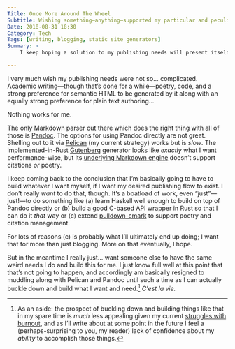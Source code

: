 ```yaml
---
Title: Once More Around The Wheel
Subtitle: Wishing something—anything—supported my particular and peculiar needs for static site generation.
Date: 2018-08-31 18:30
Category: Tech
Tags: [writing, blogging, static site generators]
Summary: >
    I keep hoping a solution to my publishing needs will present itself instead of my having to build it myself. Such a solution does *not* appear forthcoming, though.

---
```


I very much wish my publishing needs were not so… complicated. Academic writing—though that’s done for a while—poetry, code, and a strong preference for semantic HTML to be generated by it along with an equally strong preference for plain text authoring…

Nothing works for me.

The only Markdown parser out there which does the right thing with all of those is [Pandoc](http://pandoc.org). The options for using Pandoc directly are not great. Shelling out to it via [Pelican](https://getpelican.com) (my current strategy) works but is *slow*. The implemented-in-Rust [Gutenberg](https://www.getgutenberg.io) generator looks like *exactly* what I want performance-wise, but its [underlying Markdown engine](https://github.com/google/pulldown-cmark "pulldown-cmark") doesn’t support citations *or* poetry.

I keep coming back to the conclusion that I’m basically going to have to build whatever I want myself, if I want my desired publishing flow to exist. I don’t really *want* to do that, though. It’s a boatload of work, even “just”—just!—to do something like (a) learn Haskell well enough to build on top of Pandoc directly or (b) build a good C-based API wrapper in Rust so that I can do it *that* way or (c) extend [pulldown-cmark](https://github.com/google/pulldown-cmark) to support poetry and citation management.

For lots of reasons (c) is probably what I’ll ultimately end up doing; I want that for more than just blogging. More on that eventually, I hope.

But in the meantime I really just… want someone else to have the same weird needs I do and build this for me. I just know full well at this point that that’s not going to happen, and accordingly am basically resigned to muddling along with Pelican and Pandoc until such a time as I can actually buckle down and build what I want and need.[^1] _C'est la vie._

[^1]:	As an aside: the prospect of buckling down and building things like that in my spare time is *much* less appealing given my current [struggles with burnout](https://v4.chriskrycho.com/burnout/), and as I’ll write about at some point in the future I feel a (perhaps-surprising to you, my reader) lack of confidence about my *ability* to accomplish those things.
